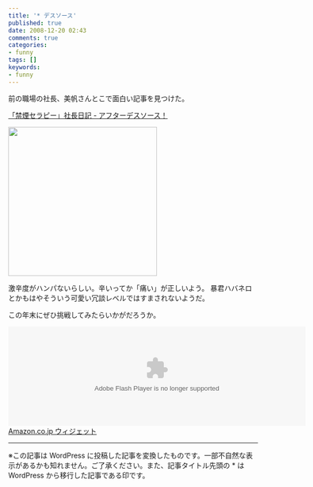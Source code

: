 ```yaml
---
title: '* デスソース'
published: true
date: 2008-12-20 02:43
comments: true
categories:
- funny
tags: []
keywords:
- funny
---
```

前の職場の社長、美帆さんとこで面白い記事を見つけた。

[「禁煙セラピー」社長日記 - アフターデスソース！](http://ameblo.jp/allen-carr/entry-10178549887.html "「禁煙セラピー」社長日記 - アフターデスソース！")

<a href="http://www.extremefood.com/" target="_blank"><img class="aligncenter size-medium wp-image-106" title="death-soruce" src="http://hiropo.co.uk/wp-content/uploads/2008/12/death-soruce-300x300.jpg" alt="" width="300" height="300" /></a>

激辛度がハンパないらしい。辛いってか「痛い」が正しいよう。
暴君ハバネロとかもはやそういう可愛い冗談レベルではすまされないようだ。

この年末にぜひ挑戦してみたらいかがだろうか。

<object classid="clsid:D27CDB6E-AE6D-11cf-96B8-444553540000" codebase="http://fpdownload.macromedia.com/get/flashplayer/current/swflash.cab" id="Player_2243cb4d-dfad-4cc9-b53d-d179d5b4ec10"  WIDTH="600px" HEIGHT="200px"> <param NAME="movie" VALUE="http://ws.amazon.co.jp/widgets/q?ServiceVersion=20070822&MarketPlace=JP&ID=V20070822%2FJP%2Fhirozxcustomd-22%2F8010%2F2243cb4d-dfad-4cc9-b53d-d179d5b4ec10&Operation=GetDisplayTemplate"><param NAME="quality" VALUE="high"><param NAME="bgcolor" VALUE="#FFFFFF"><param NAME="allowscriptaccess" VALUE="always"><embed src="http://ws.amazon.co.jp/widgets/q?ServiceVersion=20070822&MarketPlace=JP&ID=V20070822%2FJP%2Fhirozxcustomd-22%2F8010%2F2243cb4d-dfad-4cc9-b53d-d179d5b4ec10&Operation=GetDisplayTemplate" id="Player_2243cb4d-dfad-4cc9-b53d-d179d5b4ec10" quality="high" bgcolor="#ffffff" name="Player_2243cb4d-dfad-4cc9-b53d-d179d5b4ec10" allowscriptaccess="always"  type="application/x-shockwave-flash" align="middle" height="200px" width="600px"></embed></object> <noscript><a HREF="http://ws.amazon.co.jp/widgets/q?ServiceVersion=20070822&MarketPlace=JP&ID=V20070822%2FJP%2Fhirozxcustomd-22%2F8010%2F2243cb4d-dfad-4cc9-b53d-d179d5b4ec10&Operation=NoScript">Amazon.co.jp ウィジェット</a></noscript>

---
※この記事は WordPress に投稿した記事を変換したものです。一部不自然な表示があるかも知れません。ご了承ください。また、記事タイトル先頭の * は WordPress から移行した記事である印です。
